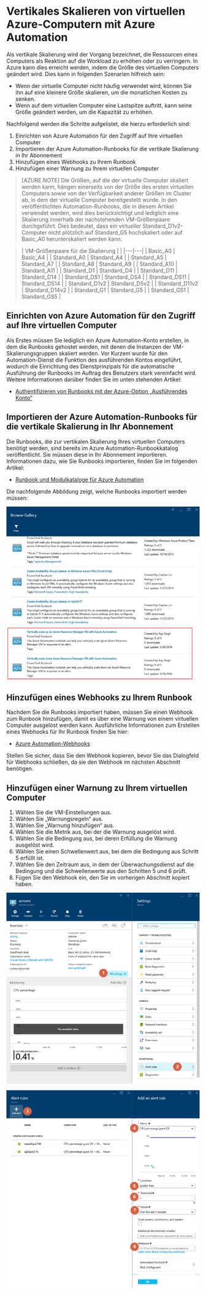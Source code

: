 <properties
	pageTitle="Vertikales Skalieren von virtuellen Azure-Computern mit Azure Automation | Microsoft Azure "
	description="Vertikales Skalieren eines virtuellen Linux-Computers als Reaktion auf die Überwachung von Warnungen mit Azure Automation"
	services="virtual-machines-linux"
	documentationCenter=""
	authors="singhkays"
	manager="timlt"
	editor=""
	tags="azure-resource-manager"/>

<tags
	ms.service="virtual-machines-linux"
	ms.workload="infrastructure-services"
	ms.tgt_pltfrm="vm-linux"
	ms.devlang="na"
	ms.topic="article"
	ms.date="03/29/2016"
	ms.author="singhkay"/>

# Vertikales Skalieren von virtuellen Azure-Computern mit Azure Automation

Als vertikale Skalierung wird der Vorgang bezeichnet, die Ressourcen eines Computers als Reaktion auf die Workload zu erhöhen oder zu verringern. In Azure kann dies erreicht werden, indem die Größe des virtuellen Computers geändert wird. Dies kann in folgenden Szenarien hilfreich sein:

- Wenn der virtuelle Computer nicht häufig verwendet wird, können Sie ihn auf eine kleinere Größe skalieren, um die monatlichen Kosten zu senken.
- Wenn auf dem virtuellen Computer eine Lastspitze auftritt, kann seine Größe geändert werden, um die Kapazität zu erhöhen.

Nachfolgend werden die Schritte aufgelistet, die hierzu erforderlich sind:

1. Einrichten von Azure Automation für den Zugriff auf Ihre virtuellen Computer
2. Importieren der Azure Automation-Runbooks für die vertikale Skalierung in Ihr Abonnement
3. Hinzufügen eines Webhooks zu Ihrem Runbook
4. Hinzufügen einer Warnung zu Ihrem virtuellen Computer

> [AZURE.NOTE] Die Größen, auf die der virtuelle Computer skaliert werden kann, hängen einerseits von der Größe des ersten virtuellen Computers sowie von der Verfügbarkeit anderer Größen im Cluster ab, in dem der virtuelle Computer bereitgestellt wurde. In den veröffentlichten Automation-Runbooks, die in diesem Artikel verwendet werden, wird dies berücksichtigt und lediglich eine Skalierung innerhalb der nachstehenden VM-Größenpaare durchgeführt. Dies bedeutet, dass ein virtueller Standard\_D1v2-Computer nicht plötzlich auf Standard\_G5 hochskaliert oder auf Basic\_A0 herunterskaliert werden kann.

>| VM-Größenpaare für die Skalierung | |
|---|---|
| Basic\_A0 | Basic\_A4 |
| Standard\_A0 | Standard\_A4 |
| Standard\_A5 | Standard\_A7 |
| Standard\_A8 | Standard\_A9 |
| Standard\_A10 | Standard\_A11 |
| Standard\_D1 | Standard\_D4 |
| Standard\_D11 | Standard\_D14 |
| Standard\_DS1 | Standard\_DS4 |
| Standard\_DS11 | Standard\_DS14 |
| Standard\_D1v2 | Standard\_D5v2 |
| Standard\_D11v2 | Standard\_D14v2 |
| Standard\_G1 | Standard\_G5 |
| Standard\_GS1 | Standard\_GS5 |

## Einrichten von Azure Automation für den Zugriff auf Ihre virtuellen Computer

Als Erstes müssen Sie lediglich ein Azure Automation-Konto erstellen, in dem die Runbooks gehostet werden, mit denen die Instanzen der VM-Skalierungsgruppen skaliert werden. Vor Kurzem wurde für den Automation-Dienst die Funktion des ausführenden Kontos eingeführt, wodurch die Einrichtung des Dienstprinzipals für die automatische Ausführung der Runbooks im Auftrag des Benutzers stark vereinfacht wird. Weitere Informationen darüber finden Sie im unten stehenden Artikel:

* [Authentifizieren von Runbooks mit der Azure-Option „Ausführendes Konto“](../automation/automation-sec-configure-azure-runas-account.md)

## Importieren der Azure Automation-Runbooks für die vertikale Skalierung in Ihr Abonnement

Die Runbooks, die zur vertikalen Skalierung Ihres virtuellen Computers benötigt werden, sind bereits im Azure Automation-Runbookkatalog veröffentlicht. Sie müssen diese in Ihr Abonnement importieren. Informationen dazu, wie Sie Runbooks importieren, finden Sie im folgenden Artikel:

* [Runbook und Modulkataloge für Azure Automation](../automation/automation-runbook-gallery.md)

Die nachfolgende Abbildung zeigt, welche Runbooks importiert werden müssen:

![Importieren von Runbooks](./media/virtual-machines-vertical-scaling-automation/scale-runbooks.png)

## Hinzufügen eines Webhooks zu Ihrem Runbook

Nachdem Sie die Runbooks importiert haben, müssen Sie einen Webhook zum Runbook hinzufügen, damit es über eine Warnung von einem virtuellen Computer ausgelöst werden kann. Ausführliche Informationen zum Erstellen eines Webhooks für Ihr Runbook finden Sie hier:

* [Azure Automation-Webhooks](../automation/automation-webhooks.md)

Stellen Sie sicher, dass Sie den Webhook kopieren, bevor Sie das Dialogfeld für Webhooks schließen, da sie den Webhook im nächsten Abschnitt benötigen.

## Hinzufügen einer Warnung zu Ihrem virtuellen Computer

1. Wählen Sie die VM-Einstellungen aus.
2. Wählen Sie „Warnungsregeln“ aus.
3. Wählen Sie „Warnung hinzufügen“ aus.
4. Wählen Sie die Metrik aus, bei der die Warnung ausgelöst wird.
5. Wählen Sie die Bedingung aus, bei deren Erfüllung die Warnung ausgelöst wird.
6. Wählen Sie einen Schwellenwert aus, bei dem die Bedingung aus Schritt 5 erfüllt ist.
7. Wählen Sie den Zeitraum aus, in dem der Überwachungsdienst auf die Bedingung und die Schwellenwerte aus den Schritten 5 und 6 prüft.
8. Fügen Sie den Webhook ein, den Sie im vorherigen Abschnitt kopiert haben.

![Hinzufügen einer Warnung zu VM 1](./media/virtual-machines-vertical-scaling-automation/add-alert-webhook-1.png)

![Hinzufügen einer Warnung zu VM 2](./media/virtual-machines-vertical-scaling-automation/add-alert-webhook-2.png)

<!---HONumber=AcomDC_0824_2016-->